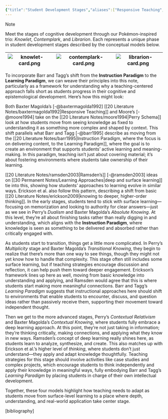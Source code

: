 ```yaml
---
{"title":"Student Development Stages","aliases":["Responsive Teaching","Perry Schema"],"tags":["pedagogy","course-design","🌲"],"dg-publish":true,"created":"2024-11-03","modified":"2024-11-08","permalink":"/30-permanent-notes/student-development-stages/","dgPassFrontmatter":true,"updated":"2024-11-08"}
---
```



> [!note]
>
> Meet the stages of cognitive development through our Pokémon-inspired trio: _Knowlet_, _Contemplark_, and _Librarion_. Each represents a unique phase in student development stages described by the conceptual models below.
>
> |![knowlet-card.png](/img/user/00%20System/Assets/knowlet-card.png)|![contemplark-card.png](/img/user/00%20System/Assets/contemplark-card.png)|![librarion-card.png](/img/user/00%20System/Assets/librarion-card.png)|
> |:-------------------:|:-----------------------:|:---------------------:|

To incorporate Barr and Tagg’s shift from the **Instruction Paradigm** to the **Learning Paradigm**, we can weave their principles into this note, particularly as a framework for understanding why a teaching-centered approach falls short as students progress in their cognitive and epistemological development. Here’s how this might look:

Both Baxter Magolda’s [-@baxtermagolda1992] [[20 Literature Notes/baxtermagolda1992\|Responsive Teaching]] and Moore’s [-@moore1994] take on the [[20 Literature Notes/moore1994\|Perry Schema]] look at how students move from seeing knowledge as fixed to understanding it as something more complex and shaped by context. This shift parallels what Barr and Tagg [-@barr1995] describe as moving from the [[20 Literature Notes/barr1995\|Instruction Paradigm, where the focus is on delivering content, to the Learning Paradigm]], where the goal is to create an environment that supports students’ active learning and meaning-making. In this paradigm, teaching isn’t just about covering material; it’s about fostering environments where students take ownership of their learning.

[[20 Literature Notes/ramsden2003\|Ramsden’s]] [-@ramsden2003] ideas on [[30 Permanent Notes/Learning Approaches\|deep and surface learning]] tie into this, showing how students’ approaches to learning evolve in similar ways. Erickson et al. also follow this pattern, describing a shift from basic [[20 Literature Notes/erickson2009\|knowing to deeper, higher-order thinking]]. In the early stages, students tend to stick with surface learning—focusing on memorization and looking to authority for clear answers—just as we see in Perry’s _Dualism_ and Baxter Magolda’s _Absolute Knowing_. At this level, they’re all about finishing tasks rather than really digging in and understanding, which aligns with the **Instruction Paradigm**, where knowledge is seen as something to be delivered and absorbed rather than critically engaged with.

As students start to transition, things get a little more complicated. In Perry’s _Multiplicity_ stage and Baxter Magolda’s _Transitional Knowing_, they begin to realize that there’s more than one way to see things, though they might not yet know how to handle that complexity. This stage often still includes some surface learning, but if teaching strategies encourage discussion and reflection, it can help push them toward deeper engagement. Erickson’s framework lines up here as well, moving from basic knowledge into understanding and applying, and Ramsden would agree that this is where students start making more meaningful connections. Barr and Tagg’s _Learning Paradigm_ suggests that instructional approaches here should shift to environments that enable students to encounter, discuss, and question ideas rather than passively receive them, supporting their movement toward independent thought.

Then we get to the more advanced stages, Perry’s _Contextual Relativism_ and Baxter Magolda’s _Contextual Knowing_, where students fully embrace a deep learning approach. At this point, they’re not just taking in information; they’re thinking critically, making connections, and applying what they know in new ways. Ramsden’s concept of deep learning really shines here, as students learn to analyze, synthesize, and create. This also matches up with Erickson et al.’s higher level of _thinking_, where students don’t just understand—they apply and adapt knowledge thoughtfully. Teaching strategies for this stage should involve activities like case studies and complex projects, which encourage students to think independently and apply their knowledge in meaningful ways, fully embodying Barr and Tagg’s _Learning Paradigm_ by placing students in charge of their own intellectual development.

Together, these four models highlight how teaching needs to adapt as students move from surface-level learning to a place where depth, understanding, and real-world application take center stage.

[bibliography]
